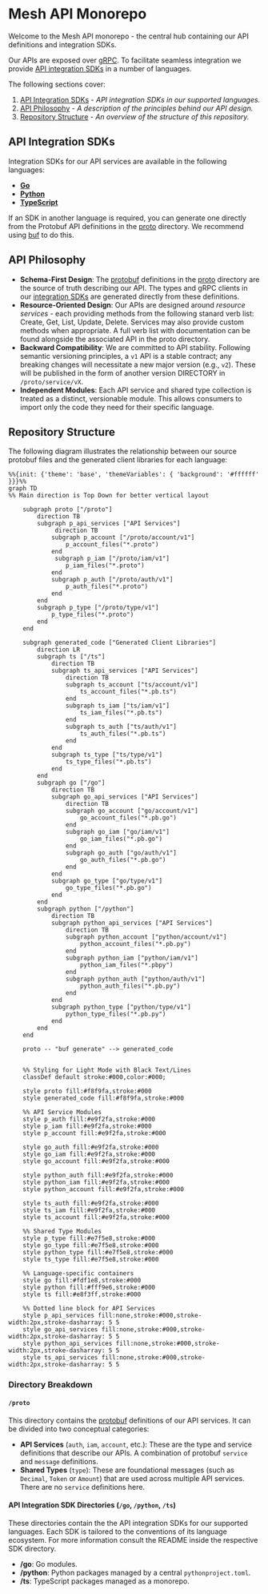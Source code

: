 # Mesh API Monorepo

Welcome to the Mesh API monorepo - the central hub containing our API definitions and integration SDKs.

Our APIs are exposed over [gRPC](https://grpc.io/). To facilitate seamless integration we provide [API integration SDKs](#api-integration-sdks) in a number of languages.

The following sections cover:
1.  [API Integration SDKs](#api-integration-sdks) - *API integration SDKs in our supported languages.*
2.  [API Philosophy](#api-philosophy) - *A description of the principles behind our API design.*
3.  [Repository Structure](#repository-structure) - *An overview of the structure of  this repository.*

## API Integration SDKs
Integration SDKs for our API services are available in the following languages:

* **[Go](./go/README.md)**
* **[Python](./python/README.md)**
* **[TypeScript](./ts/README.md)**

If an SDK in another language is required, you can generate one directly from the Protobuf API definitions in the [proto](./proto) directory. We recommend using [buf](https://github.com/bufbuild/buf) to do this.

## API Philosophy
* **Schema-First Design**: The [protobuf](https://github.com/protocolbuffers/protobuf) definitions in the [proto](./proto) directory are the source of truth describing our API. The types and gRPC clients in our [integration SDKs](#client-libraries-for-api-access) are generated directly from these definitions.
* **Resource-Oriented Design**: Our APIs are designed around _resource services_ - each providing methods from the following stanard verb list: Create, Get, List, Update, Delete. Services may also provide custom methods when appropriate. A full verb list with documentation can be found alongside the associated API in the proto directory.
* **Backward Compatibility**: We are committed to API stability. Following semantic versioning principles, a `v1` API is a stable contract; any breaking changes will necessitate a new major version (e.g., `v2`). These will be published in the form of another version DIRECTORY in `/proto/service/vX`.
* **Independent Modules**: Each API service and shared type collection is treated as a distinct, versionable module. This allows consumers to import only the code they need for their specific language.

## Repository Structure

The following diagram illustrates the relationship between our source protobuf files and the generated client libraries for each language:

```mermaid
%%{init: {'theme': 'base', 'themeVariables': { 'background': '#ffffff' }}}%%
graph TD
%% Main direction is Top Down for better vertical layout

    subgraph proto ["/proto"]
        direction TB
        subgraph p_api_services ["API Services"]
             direction TB
            subgraph p_account ["/proto/account/v1"]
                p_account_files("*.proto")
            end
             subgraph p_iam ["/proto/iam/v1"]
                p_iam_files("*.proto")
            end
            subgraph p_auth ["/proto/auth/v1"]
                p_auth_files("*.proto")
            end
        end
        subgraph p_type ["/proto/type/v1"]
            p_type_files("*.proto")
        end
    end

    subgraph generated_code ["Generated Client Libraries"]
        direction LR
        subgraph ts ["/ts"]
            direction TB
            subgraph ts_api_services ["API Services"]
                direction TB
                subgraph ts_account ["ts/account/v1"]
                    ts_account_files("*.pb.ts")
                end
                subgraph ts_iam ["ts/iam/v1"]
                    ts_iam_files("*.pb.ts")
                end
                subgraph ts_auth ["ts/auth/v1"]
                    ts_auth_files("*.pb.ts")
                end
            end
            subgraph ts_type ["ts/type/v1"]
                ts_type_files("*.pb.ts")
            end
        end
        subgraph go ["/go"]
            direction TB
            subgraph go_api_services ["API Services"]
                direction TB
                subgraph go_account ["go/account/v1"]
                    go_account_files("*.pb.go")
                end
                subgraph go_iam ["go/iam/v1"]
                    go_iam_files("*.pb.go")
                end
                subgraph go_auth ["go/auth/v1"]
                    go_auth_files("*.pb.go")
                end
            end
            subgraph go_type ["go/type/v1"]
                go_type_files("*.pb.go")
            end
        end
        subgraph python ["/python"]
            direction TB
            subgraph python_api_services ["API Services"]
                direction TB
                subgraph python_account ["python/account/v1"]
                    python_account_files("*.pb.py")
                end
                subgraph python_iam ["python/iam/v1"]
                    python_iam_files("*.pbpy")
                end
                subgraph python_auth ["python/auth/v1"]
                    python_auth_files("*.pb.py")
                end
            end
            subgraph python_type ["python/type/v1"]
                python_type_files("*.pb.py")
            end
        end
    end

    proto -- "buf generate" --> generated_code


    %% Styling for Light Mode with Black Text/Lines
    classDef default stroke:#000,color:#000;
    
    style proto fill:#f8f9fa,stroke:#000
    style generated_code fill:#f8f9fa,stroke:#000

    %% API Service Modules
    style p_auth fill:#e9f2fa,stroke:#000
    style p_iam fill:#e9f2fa,stroke:#000
    style p_account fill:#e9f2fa,stroke:#000

    style go_auth fill:#e9f2fa,stroke:#000
    style go_iam fill:#e9f2fa,stroke:#000
    style go_account fill:#e9f2fa,stroke:#000

    style python_auth fill:#e9f2fa,stroke:#000
    style python_iam fill:#e9f2fa,stroke:#000
    style python_account fill:#e9f2fa,stroke:#000

    style ts_auth fill:#e9f2fa,stroke:#000
    style ts_iam fill:#e9f2fa,stroke:#000
    style ts_account fill:#e9f2fa,stroke:#000

    %% Shared Type Modules
    style p_type fill:#e7f5e8,stroke:#000
    style go_type fill:#e7f5e8,stroke:#000
    style python_type fill:#e7f5e8,stroke:#000
    style ts_type fill:#e7f5e8,stroke:#000

    %% Language-specific containers
    style go fill:#fdf1e8,stroke:#000
    style python fill:#fff9e6,stroke:#000
    style ts fill:#e8f3ff,stroke:#000

    %% Dotted line block for API Services
    style p_api_services fill:none,stroke:#000,stroke-width:2px,stroke-dasharray: 5 5
    style go_api_services fill:none,stroke:#000,stroke-width:2px,stroke-dasharray: 5 5
    style python_api_services fill:none,stroke:#000,stroke-width:2px,stroke-dasharray: 5 5
    style ts_api_services fill:none,stroke:#000,stroke-width:2px,stroke-dasharray: 5 5
```

### Directory Breakdown

#### `/proto`

This directory contains the [protobuf](https://github.com/protocolbuffers/protobuf) definitions of our API services. It can be divided into two conceptual categories:

* **API Services** (`auth`, `iam`, `account`, etc.): These are the type and service definitions that describe our APIs. A combination of protobuf `service` and `message` definitions.
* **Shared Types** (`type`): These are foundational messages (such as `Decimal`, `Token` or `Amount`) that are used across multiple API services. There are no `service` definitions here.

#### API Integration SDK Directories (`/go`, `/python`, `/ts`)

These directories contain the the API integration SDKs for our supported languages. Each SDK is tailored to the conventions of its language ecosystem. For more information consult the README inside the respective SDK directory.

* **/go**: Go modules.
* **/python**: Python packages managed by a central `pythonproject.toml`.
* **/ts**: TypeScript packages managed as a monorepo.